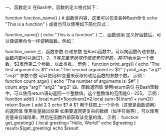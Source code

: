 一、函数定义
在Bash中，函数的定义格式如下：

function function_name() { 
    # 函数体内容，这里可以包含各种Bash命令 
    echo "This is a function" 
} 
或者也可以使用如下简化形式：

function_name() { 
    echo "This is a function" 
} 
二、函数调用
定义好函数后，可以像调用命令一样调用函数。例如：

function_name 
三、函数参数
传递参数
在Bash函数中，可以向函数传递参数。函数内部可以通过$1、$2、$3等变量来获取传递进来的参数，其中$1表示第一个参数，$2表示第二个参数，以此类推。
示例：
function print_args() { 
    echo "The first argument is: $1" 
    echo "The second argument is: $2" 
} 
print_args "arg1" "arg2" 
参数个数
可以使用$#变量来获取传递给函数的参数个数。
示例：
function count_args() { 
    echo "The number of arguments is: $#" 
} 
count_args "arg1" "arg2" "arg3" 
四、函数返回值
使用return语句
在Bash函数中，可以使用return语句返回一个整数值。这个整数值的范围是0 - 255。
示例：
function add() { 
    local num1=$1 
    local num2=$2 
    local sum=$((num1 + num2)) 
    return $sum 
} 
add 2 3 
echo $?  # $? 用于获取上一个命令（这里是函数调用）的返回值 
使用变量输出结果
如果要返回更复杂的数据（如字符串等），可以使用变量来存储结果，然后在函数外部获取该变量的值。
示例：
function get_greeting() { 
    local greeting="Hello, World!" 
    echo $greeting 
} 
result=$(get_greeting) 
echo $result 
